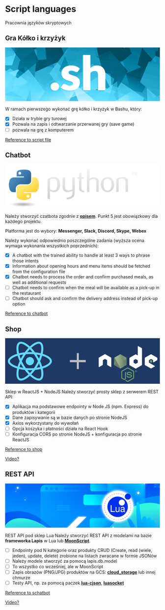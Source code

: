 # Script languages
Pracownia języków skryptowych


## Gra Kółko i krzyżyk
![bash](https://github.com/Bespalava/Script-languages/blob/main/sh.png)

W ramach pierwszego wykonać grę kółko i krzyżyk w Bashu, który:
- [x] Działa w trybie gry turowej
- [x] Pozwala na zapis i odtwarzanie przerwanej gry (save game)
- [ ] pozwala na grę z komputerem

[Reference to script file](../bash/tic_tac_toe.sh)

## Chatbot
![bash](https://github.com/Bespalava/Script-languages/blob/main/python.png)

Należy stworzyć czatbota zgodnie z **[opisem](https://github.com/codete/oreilly-intelligent-bots/blob/master/Homework.ipynb)**.
Punkt 5 jest obowiązkowy dla każdego projektu.

Platforma jest do wybory: **Messenger, Slack, Discord, Skype, Webex**

Należy wykonać odpowiednio poszczególne zadania (wyższa ocena wymaga wykonania wszystkich poprzednich):
- [x] A chatbot with the trained ability to handle at least 3 ways to phrase those intents
- [x] Information about opening hours and menu items should be fetched from the configuration file
- [x] Chatbot needs to process the order and confirm purchased meals, as well as additional requests
- [ ] Chatbot needs to confirm when the meal will be available as a pick-up in the restaurant
- [ ] Chatbot should ask and confirm the delivery address instead of pick-up option

[Reference to chatbot]()

## Shop
![bash](https://github.com/Bespalava/Script-languages/blob/main/rn.png)

Sklep w ReactJS + NodeJS
Należy stworzyć prosty sklep z serwerem REST API:
- [x] Aplikacja ma podstawowe endpointy w Node JS (npm. Express) do produktów i kategorii
- [x] Dane zapisywanie są w bazie danych po stronie NodeJS
- [x] Axios wykorzystany do wywołań
- [ ] Opcja koszyka i płatności działa na React Hook
- [ ] Konfiguracja CORS po stronie NodeJS + konfiguracja po stronie ReactJS

[Reference to shop]()

[Video?]()

## REST API
![bash](https://github.com/Bespalava/Script-languages/blob/main/lua.png)

REST API pod sklep Lua
Należy stworzyć REST API z modelami na bazie **frameworka Lapis** w Lua lub **[MoonScript](https://moonscript.org/)**.
- [ ] Endpointy pod N kategorie oraz produkty CRUD (Create, read (wiele, jeden), update, delete) zrobione na listach zwracane w formie JSONów
- [ ] Należy modele stworzyć za pomocą lapis.db.model
- [ ] To wszystko co wcześniej, ale w MoonScript
- [ ] Zapis obrazów (PNG/JPG) produktów na GCS: **[cloud_storage](https://github.com/leafo/cloud_storage)** lub innej chmurze
- [ ] Testy API, np. za pomocą paczek **[lua-cjson](https://kyne.com.au/~mark/software/lua-cjson-manual.html)**, **[luasocket](https://github.com/diegonehab/luasocket)**

[Reference to schatbot]()

[Video?]()
